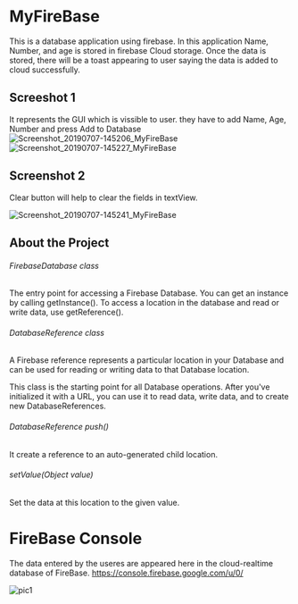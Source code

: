 # MyFireBase
This is a database application using firebase.
In this application Name, Number, and age is stored in firebase Cloud storage.
Once the data is stored, there will be a toast appearing to user saying the data is added to cloud successfully.


## Screeshot 1
It represents the GUI which is vissible to user. they have to add Name, Age, Number and press Add to Database
![Screenshot_20190707-145206_MyFireBase](https://user-images.githubusercontent.com/44123490/60773669-bb758f00-a0d6-11e9-9755-585666243663.jpg)
![Screenshot_20190707-145227_MyFireBase](https://user-images.githubusercontent.com/44123490/60773670-bb758f00-a0d6-11e9-98fc-c783bd6dac63.jpg)

## Screenshot 2
Clear button will help to clear the fields in textView.

![Screenshot_20190707-145241_MyFireBase](https://user-images.githubusercontent.com/44123490/60773671-bb758f00-a0d6-11e9-9423-1c283dfbd5b9.jpg)

## About the Project

###### FirebaseDatabase class

The entry point for accessing a Firebase Database. You can get an instance by calling getInstance(). To access a location in the database and read or write data, use getReference().

###### DatabaseReference class
A Firebase reference represents a particular location in your Database and can be used for reading or writing data to that Database location.

This class is the starting point for all Database operations. After you've initialized it with a URL, you can use it to read data, write data, and to create new DatabaseReferences.

###### DatabaseReference push()

It create a reference to an auto-generated child location.

###### setValue(Object value)
Set the data at this location to the given value.

# FireBase Console
The data entered by the useres are appeared here in the cloud-realtime database of FireBase.
https://console.firebase.google.com/u/0/

![pic1](https://user-images.githubusercontent.com/17185722/61087784-a06f8b80-a404-11e9-9820-d4a6c1c783c0.JPG)
